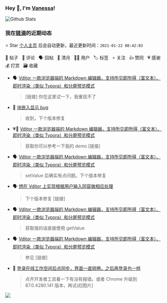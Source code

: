 ### Hey 👋, I'm [Vanessa](http://vanessa.b3log.org/)!

![Github Stats](https://github-readme-stats.vercel.app/api?username=Vanessa219&show_icons=true)

<!--events start -->

### 我在[链滴](https://ld246.com)的近期动态

⭐️ Star [个人主页](https://github.com/Vanessa219/Vanessa219) 后会自动更新，最近更新时间：`2021-01-22 08:42:03`

📝 帖子 &nbsp; 💬 评论 &nbsp; 🗣 回帖 &nbsp; 🌙 清月 &nbsp; 👨‍💻 用户 &nbsp; 🏷️ 标签 &nbsp; ⭐️ 关注 &nbsp; 👍 赞同 &nbsp; 💗 感谢 &nbsp; 💰 打赏 &nbsp; 🗃 收藏

* 🗣 [Vditor 一款浏览器端的 Markdown 编辑器，支持所见即所得（富文本）、即时渲染（类似 Typora）和分屏预览模式](https://ld246.com/article/1549638745630/comment/1611205187494#comments)

  > [链接] 你在这里试一下，我重现不了
* 💬 [块嵌入显示 bug](https://ld246.com/article/1611119121553/comment/1611142818354#comments)

  > 收到，下个版本修复
* 💗💬 [Vditor 一款浏览器端的 Markdown 编辑器，支持所见即所得（富文本）、即时渲染（类似 Typora）和分屏预览模式](https://ld246.com/article/1549638745630/comment/1611132959603#comments)

  > 获取你可以参考一下我的 demo [链接]
* 🗣 [Vditor 一款浏览器端的 Markdown 编辑器，支持所见即所得（富文本）、即时渲染（类似 Typora）和分屏预览模式](https://ld246.com/article/1549638745630/comment/1610894404308#comments)

  > setValue 后确实有点问题。下个版本修复
* 🗣 [想在 Vditor 上实现根据用户输入同容做相应处理](https://ld246.com/article/1610851570820/comment/1610945109821#comments)

  > 下个版本修复 [链接]
* 🗣 [Vditor 一款浏览器端的 Markdown 编辑器，支持所见即所得（富文本）、即时渲染（类似 Typora）和分屏预览模式](https://ld246.com/article/1549638745630/comment/1611042756026#comments)

  > 获取值的话直接使用 getValue
* 🗣 [Vditor 一款浏览器端的 Markdown 编辑器，支持所见即所得（富文本）、即时渲染（类似 Typora）和分屏预览模式](https://ld246.com/article/1549638745630/comment/1611040380146#comments)

  > 参见 [链接]
* 💬 [登录在线工作空间后点同步，界面一直转圈，之后再登录也一样](https://ld246.com/article/1610884722430/comment/1610988044704#comments)

  > 点开开发者工具看一下有没有报错。或者 Chrome 升级到 87.0.4280.141 版本，再试试[图片]


<!--events end -->

<a title="Hits" target="_blank" href="https://github.com/Vanessa219/Vanessa219"><img src="https://hits.b3log.org/Vanessa219/Vanessa219.svg"></a>
